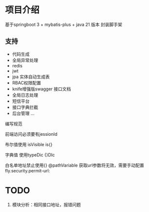 # 项目介绍

基于springboot 3 + mybatis-plus + java 21 版本 封装脚手架

## 支持
* 代码生成
* 全局异常处理
* redis
* jwt
* jpa 实体自动生成表
* RBAC权限配置
* knife增强版swagger 接口文档
* 全局日志处理
* 短信平台
* 接口字典拦截
* 后台管理
  ...

编写规范

前端访问必须要有jessionId

布尔值使用 isVisible is{}

字典值 使用typeDic {}DIc

白名单地址禁止使用{} @pathVariable 获取url参数将无效，需要手动配置 fly.security.permit-url:

# TODO

1. 模块分析：相同接口地址，报错问题
